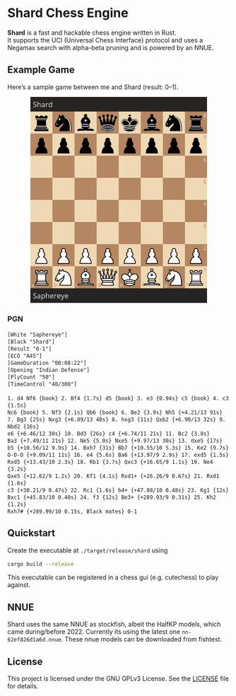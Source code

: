# Shard Chess Engine
**Shard** is a fast and hackable chess engine written in Rust.  
It supports the UCI (Universal Chess Interface) protocol and uses a Negamax search with alpha–beta pruning and is powered by an NNUE.

## Example Game
Here’s a sample game between me and Shard (result: 0–1).

<p align="center">
  <img src="assets/gameplay.gif" alt="Demo" width="400"/>
</p>


### PGN
```
[White "Saphereye"]
[Black "Shard"]
[Result "0-1"]
[ECO "A45"]
[GameDuration "00:08:22"]
[Opening "Indian Defense"]
[PlyCount "50"]
[TimeControl "40/300"]

1. d4 Nf6 {book} 2. Bf4 {1.7s} d5 {book} 3. e3 {0.94s} c5 {book} 4. c3 {1.5s}
Nc6 {book} 5. Nf3 {2.1s} Qb6 {book} 6. Be2 {3.9s} Nh5 {+4.21/13 91s}
7. Bg3 {25s} Nxg3 {+6.89/13 40s} 8. hxg3 {11s} Qxb2 {+6.90/13 32s} 9. Nbd2 {16s}
e6 {+6.46/12 30s} 10. Bd3 {26s} c4 {+6.74/11 21s} 11. Bc2 {3.8s}
Ba3 {+7.49/11 21s} 12. Ne5 {5.0s} Nxe5 {+9.97/13 30s} 13. dxe5 {17s}
b5 {+10.56/12 9.9s} 14. Bxh7 {31s} Bb7 {+10.55/10 5.3s} 15. Ke2 {9.7s}
O-O-O {+9.09/11 11s} 16. e4 {5.6s} Ba6 {+13.97/9 2.9s} 17. exd5 {1.5s}
Rxd5 {+13.43/10 2.3s} 18. Rb1 {3.7s} Qxc3 {+16.65/9 1.1s} 19. Ne4 {3.2s}
Qxe5 {+12.62/9 1.2s} 20. Kf1 {4.1s} Rxd1+ {+26.26/9 0.67s} 21. Rxd1 {1.6s}
c3 {+30.21/9 0.47s} 22. Rc1 {1.6s} b4+ {+47.88/10 0.48s} 23. Kg1 {12s}
Bxc1 {+45.83/10 0.40s} 24. f3 {12s} Be3+ {+289.93/9 0.31s} 25. Kh2 {1.2s}
Rxh7# {+289.99/10 0.15s, Black mates} 0-1
```

## Quickstart
Create the executable at `./target/release/shard` using
```bash
cargo build --release
```

This executable can be registered in a chess gui (e.g. cutechess) to play against.

## NNUE
Shard uses the same NNUE as stockfish, albeit the HalfKP models, which came during/before 2022. Currently its using the latest one `nn-62ef826d1a6d.nnue`. These nnue models can be downloaded from fishtest.

## License

This project is licensed under the GNU GPLv3 License. See the [LICENSE](LICENSE) file for details.
